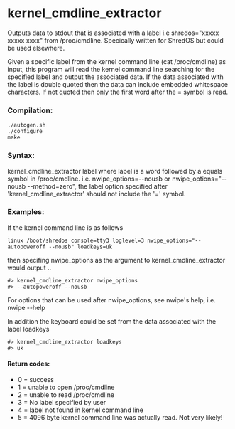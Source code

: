 # kernel_cmdline_extractor
Outputs data to stdout that is associated with a label i.e shredos="xxxxx xxxxx xxxx" from /proc/cmdline. Specically written for ShredOS but could be used elsewhere.

Given a specific label from the kernel command line (cat /proc/cmdline) as input, this program will read the kernel command line
searching for the specified label and output the associated data. If the data associated with the label is double quoted then the
data can include embedded whitespace characters. If not quoted then only the first word after the = symbol is read.

### Compilation:
```
./autogen.sh
./configure
make
```

### Syntax:
kernel_cmdline_extractor label
   where label is a word followed by a equals symbol in /proc/cmdline. i.e. nwipe_options=--nousb
   or nwipe_options="--nousb --method=zero", the label option specified after
   'kernel_cmdline_extractor' should not include the '=' symbol.

### Examples:
If the kernel command line is as follows
```
linux /boot/shredos console=tty3 loglevel=3 nwipe_options="--autopoweroff --nousb" loadkeys=uk
```
then specifing nwipe_options as the argument to kernel_cmdline_extractor would output ..
```
#> kernel_cmdline_extractor nwipe_options
#> --autopoweroff --nousb
```
For options that can be used after nwipe_options, see nwipe's help, i.e. nwipe --help

In addition the keyboard could be set from the data associated with the label loadkeys
```
#> kernel_cmdline_extractor loadkeys
#> uk
```
#### Return codes:
* 0 = success
* 1 = unable to open /proc/cmdline
* 2 = unable to read /proc/cmdline
* 3 = No label specified by user
* 4 = label not found in kernel command line
* 5 = 4096 byte kernel command line was actually read. Not very likely!

